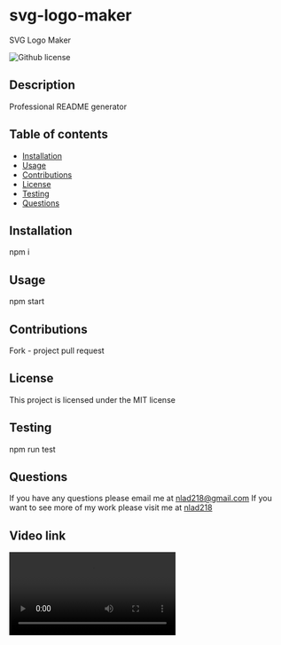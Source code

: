 # svg-logo-maker

SVG Logo Maker

![Github license](https://img.shields.io/badge/license-MIT-blue.svg)

## Description

Professional README generator

## Table of contents

- [Installation](#installation)
- [Usage](#usage)
- [Contributions](#contributions)
- [License](#license)
- [Testing](#testing)
- [Questions](#questions)

## Installation

npm i

## Usage

npm start

## Contributions

Fork - project pull request

## License

This project is licensed under the MIT license

## Testing

npm run test

## Questions

If you have any questions please email me at nlad218@gmail.com
If you want to see more of my work please visit me at [nlad218](https://github.com/nlad218)

## Video link

![Alt text](</svg-logo-maker/assets/Screen Recording 2023-09-20 at 5.04.07 PM.mov>)
